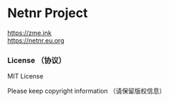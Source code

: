 # Netnr Project

https://zme.ink  
https://netnr.eu.org

### License （协议）
MIT License

Please keep copyright information （请保留版权信息）